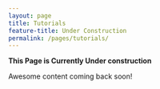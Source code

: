 ```yaml
---
layout: page
title: Tutorials
feature-title: Under Construction
permalink: /pages/tutorials/
---
```


<b>This Page is Currently Under construction</b>

Awesome content coming back soon!
